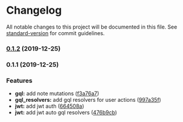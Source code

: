 # Changelog

All notable changes to this project will be documented in this file. See [standard-version](https://github.com/conventional-changelog/standard-version) for commit guidelines.

### [0.1.2](https://github.com/darylwalsh/graphql-notedly/compare/v0.1.1...v0.1.2) (2019-12-25)

### 0.1.1 (2019-12-25)


### Features

* **gql:** add note mutations ([f3a76a7](https://github.com/darylwalsh/graphql-notedly/commit/f3a76a7c28a32f88050f8d4e8e634a167995414b))
* **gql_resolvers:** add gql resolvers for user actions ([997a35f](https://github.com/darylwalsh/graphql-notedly/commit/997a35f74522e3a32818f8146bb3efe4afb243b5))
* **jwt:** add jwt auth ([664508a](https://github.com/darylwalsh/graphql-notedly/commit/664508a5dc126d07c37f966595cd02d82108f76b))
* **jwt:** add jwt auto gql resolvers ([476b9cb](https://github.com/darylwalsh/graphql-notedly/commit/476b9cb83c533aff799f092b72dc1589ab74e5e9))
